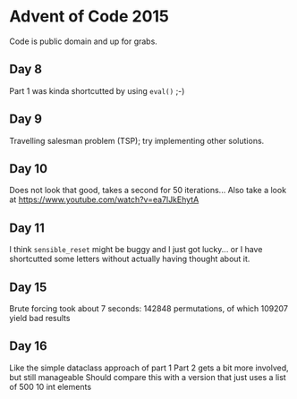 # Advent of Code 2015

Code is public domain and up for grabs.

## Day 8
Part 1 was kinda shortcutted by using `eval()` ;-)

## Day 9
Travelling salesman problem (TSP); try implementing other solutions.

## Day 10
Does not look that good, takes a second for 50 iterations...
Also take a look at https://www.youtube.com/watch?v=ea7lJkEhytA

## Day 11
I think `sensible_reset` might be buggy and I just got lucky...
or I have shortcutted some letters without actually having thought about it.

## Day 15
Brute forcing took about 7 seconds:
142848 permutations, of which 109207 yield bad results

## Day 16
Like the simple dataclass approach of part 1
Part 2 gets a bit more involved, but still manageable
Should compare this with a version that just uses a list of 500 10 int elements
